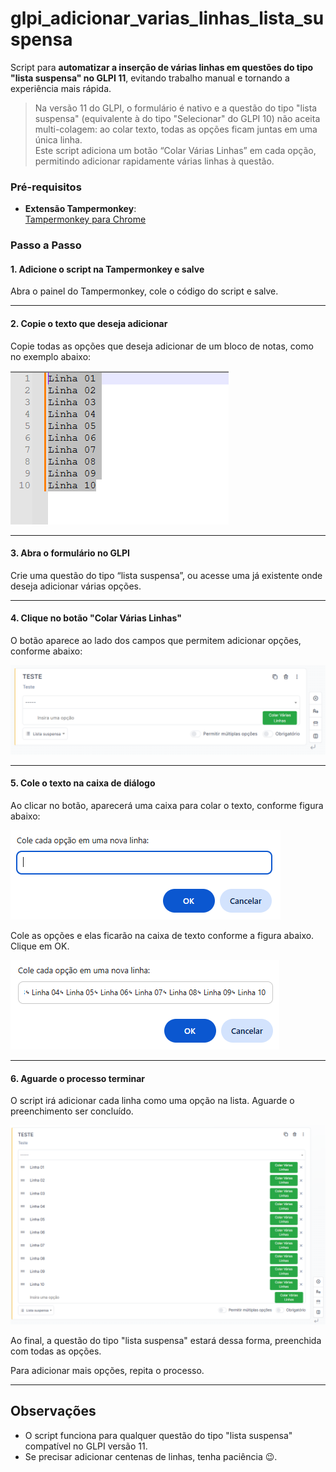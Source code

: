 # glpi_adicionar_varias_linhas_lista_suspensa

Script para **automatizar a inserção de várias linhas em questões do tipo "lista suspensa" no GLPI 11**, evitando trabalho manual e tornando a experiência mais rápida.

> Na versão 11 do GLPI, o formulário é nativo e a questão do tipo "lista suspensa" (equivalente à do tipo "Selecionar" do GLPI 10) não aceita multi-colagem: ao colar texto, todas as opções ficam juntas em uma única linha.  
> Este script adiciona um botão “Colar Várias Linhas” em cada opção, permitindo adicionar rapidamente várias linhas à questão.

### Pré-requisitos

- **Extensão Tampermonkey**:  
  <a href="https://chromewebstore.google.com/detail/tampermonkey/dhdgffkkebhmkfjojejmpbldmpobfkfo?hl=pt-BR" target="_blank">Tampermonkey para Chrome</a>

### Passo a Passo  

#### 1. Adicione o script na Tampermonkey e salve

Abra o painel do Tampermonkey, cole o código do script e salve.

---

#### 2. Copie o texto que deseja adicionar

Copie todas as opções que deseja adicionar de um bloco de notas, como no exemplo abaixo:

![figura 1](imagens/fig1.png)

---

#### 3. Abra o formulário no GLPI

Crie uma questão do tipo “lista suspensa”, ou acesse uma já existente onde deseja adicionar várias opções.  

---

#### 4. Clique no botão "Colar Várias Linhas"  

O botão aparece ao lado dos campos que permitem adicionar opções, conforme abaixo:

![figura 2](imagens/fig2.png)

---

#### 5. Cole o texto na caixa de diálogo  

Ao clicar no botão, aparecerá uma caixa para colar o texto, conforme figura abaixo:

![figura 3](imagens/fig3.png)

Cole as opções e elas ficarão na caixa de texto conforme a figura abaixo. Clique em OK.

![figura 4](imagens/fig4.png)

---

#### 6. Aguarde o processo terminar  

O script irá adicionar cada linha como uma opção na lista. Aguarde o preenchimento ser concluído. 

![figura 5](imagens/fig5.png)

Ao final, a questão do tipo "lista suspensa" estará dessa forma, preenchida com todas as opções.  

Para adicionar mais opções, repita o processo.

---

## Observações

- O script funciona para qualquer questão do tipo "lista suspensa" compatível no GLPI versão 11.
- Se precisar adicionar centenas de linhas, tenha paciência 😉.
